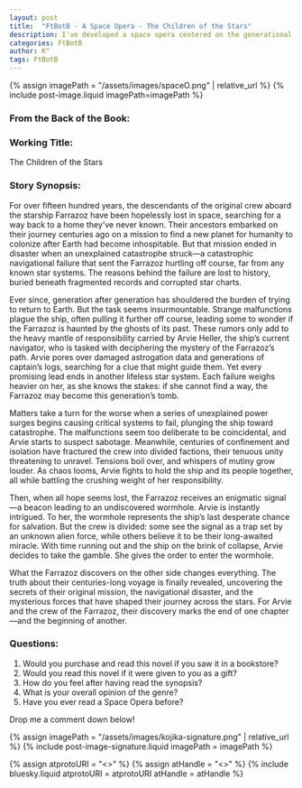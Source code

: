 ```yaml
---
layout: post
title:  "FtBotB - A Space Opera - The Children of the Stars"
description: I've developed a space opera centered on the generational starship Farrazoz and its navigator Arvie Heller, exploring the psychological and social pressures of being lost in space for 1,500 years. The story combines elements of mystery, potential sabotage, and the weight of ancestral mission as Arvie tries to guide her people home. Through themes of isolation, responsibility, and the breakdown of society under extreme circumstances, the narrative builds to a revelation that promises to upend everything the crew believes about their journey. I'm curious how this premise resonates with readers, particularly those familiar with the space opera genre.
categories: FtBotB
author: K°
tags: FtBotB
---
```


<div>
{% assign imagePath = "/assets/images/spaceO.png" | relative_url %}
{% include post-image.liquid imagePath=imagePath %}
</div>

### From the Back of the Book:

### Working Title:
The Children of the Stars

### Story Synopsis:
For over fifteen hundred years, the descendants of the original crew aboard the starship Farrazoz have been hopelessly lost in space, searching for a way back to a home they’ve never known. Their ancestors embarked on their journey centuries ago on a mission to find a new planet for humanity to colonize after Earth had become inhospitable. But that mission ended in disaster when an unexplained catastrophe struck—a catastrophic navigational failure that sent the Farrazoz hurtling off course, far from any known star systems. The reasons behind the failure are lost to history, buried beneath fragmented records and corrupted star charts.  

Ever since, generation after generation has shouldered the burden of trying to return to Earth. But the task seems insurmountable. Strange malfunctions plague the ship, often pulling it further off course, leading some to wonder if the Farrazoz is haunted by the ghosts of its past. These rumors only add to the heavy mantle of responsibility carried by Arvie Heller, the ship’s current navigator, who is tasked with deciphering the mystery of the Farrazoz’s path. Arvie pores over damaged astrogation data and generations of captain’s logs, searching for a clue that might guide them. Yet every promising lead ends in another lifeless star system. Each failure weighs heavier on her, as she knows the stakes: if she cannot find a way, the Farrazoz may become this generation’s tomb.  

Matters take a turn for the worse when a series of unexplained power surges begins causing critical systems to fail, plunging the ship toward catastrophe. The malfunctions seem too deliberate to be coincidental, and Arvie starts to suspect sabotage. Meanwhile, centuries of confinement and isolation have fractured the crew into divided factions, their tenuous unity threatening to unravel. Tensions boil over, and whispers of mutiny grow louder. As chaos looms, Arvie fights to hold the ship and its people together, all while battling the crushing weight of her responsibility.  

Then, when all hope seems lost, the Farrazoz receives an enigmatic signal—a beacon leading to an undiscovered wormhole. Arvie is instantly intrigued. To her, the wormhole represents the ship’s last desperate chance for salvation. But the crew is divided: some see the signal as a trap set by an unknown alien force, while others believe it to be their long-awaited miracle. With time running out and the ship on the brink of collapse, Arvie decides to take the gamble. She gives the order to enter the wormhole.  

What the Farrazoz discovers on the other side changes everything. The truth about their centuries-long voyage is finally revealed, uncovering the secrets of their original mission, the navigational disaster, and the mysterious forces that have shaped their journey across the stars. For Arvie and the crew of the Farrazoz, their discovery marks the end of one chapter—and the beginning of another.  

### Questions:
1. Would you purchase and read this novel if you saw it in a bookstore?
2. Would you read this novel if it were given to you as a gift?
3. How do you feel after having read the synopsis?
4. What is your overall opinion of the genre?
5. Have you ever read a Space Opera before?

Drop me a comment down below!

<!-- signature -->
{% assign imagePath = "/assets/images/kojika-signature.png" | relative_url %}
{% include post-image-signature.liquid imagePath = imagePath %}

<!-- comments -->
{% assign atprotoURI = "<<atprotoURI>>" %}
{% assign atHandle = "<<atHandle>>" %}
{% include bluesky.liquid atprotoURI = atprotoURI atHandle = atHandle %}